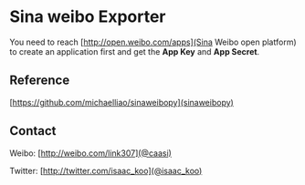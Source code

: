 Sina weibo Exporter
==============

You need to reach [http://open.weibo.com/apps](Sina Weibo open platform) to create an application first and get the **App Key** and **App Secret**.

Reference
--------------
[https://github.com/michaelliao/sinaweibopy](sinaweibopy)

Contact
--------------
Weibo: [http://weibo.com/link307](@caasi)

Twitter: [http://twitter.com/isaac_koo](@isaac_koo)
